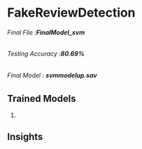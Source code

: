 # FakeReviewDetection
###### Final File :**FinalModel_svm** 
###### Testing Accuracy :**80.69%**
###### Final Model : **svmmodelup.sav**

## Trained Models
1.


## Insights




